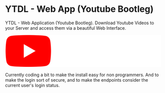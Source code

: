 # YTDL - Web App (Youtube Bootleg)
YTDL - Web Application (Youtube Bootleg). Download Youtube Videos to your Server and access them via a beautiful Web Interface.

![Logo of the Github Project. ](ytdl-vue/src/assets/bootleg_logo.png)

Currently coding a bit to make the install easy for non programmers. And to make the login sort of secure, and to make the endpoints consider the current user's login status.
